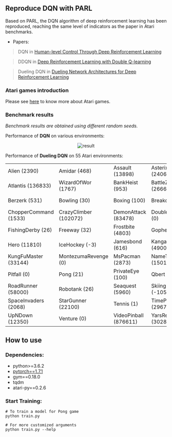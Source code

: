 <!--
 * @Author: jianzhnie
 * @Date: 2022-09-02 14:34:07
 * @LastEditors: jianzhnie
 * @LastEditTime: 2022-09-02 14:56:52
 * @Description:
 * Copyright (c) 2022 by jianzhnie@126.com, All Rights Reserved.
-->

## Reproduce DQN with PARL

Based on PARL, the DQN algorithm of deep reinforcement learning has been reproduced, reaching the same level of indicators as the paper in Atari benchmarks.

- Papers:

> DQN in [Human-level Control Through Deep Reinforcement Learning](http://www.nature.com/nature/journal/v518/n7540/full/nature14236.html)

> DDQN in [Deep Reinforcement Learning with Double Q-learning](https://arxiv.org/abs/1509.06461)

> Dueling DQN in [Dueling Network Architectures for Deep Reinforcement Learning](https://arxiv.org/abs/1511.06581)

### Atari games introduction

Please see [here](https://gym.openai.com/envs/#atari) to know more about Atari games.

### Benchmark results

*Benchmark results are obtained using different random seeds.*

Performance of **DQN** on various environments:

<p align="center">
<img src=".benchmark/dqn.png" alt="result"/>
</p>

Performance of **Dueling DQN** on 55 Atari environments:

|                       |                       |                       |                      |                   |
| --------------------- | --------------------- | --------------------- | -------------------- | ----------------- |
| Alien (2390)          | Amidar (468)          | Assault (13898)       | Asterix (24067)      | Asteroids (450)   |
| Atlantis (136833)     | WizardOfWor (1767)    | BankHeist (953)       | BattleZone (26667)   | BeamRider (9771)  |
| Berzerk (531)         | Bowling (30)          | Boxing (100)          | Breakout (531)       | Centipede (7416)  |
| ChopperCommand (1533) | CrazyClimber (102072) | DemonAttack (83478)   | DoubleDunk (0)       | Enduro (1634)     |
| FishingDerby (26)     | Freeway (32)          | Frostbite (4803)      | Gopher (8128)        | Gravitar (83)     |
| Hero (11810)          | IceHockey (-3)        | Jamesbond (616)       | Kangaroo (4900)      | Krull (8789)      |
| KungFuMaster (33144)  | MontezumaRevenge (0)  | MsPacman (2873)       | NameThisGame (15010) | Phoenix (14837)   |
| Pitfall (0)           | Pong (21)             | PrivateEye (100)      | Qbert (4850)         | Riverraid (12453) |
| RoadRunner (58000)    | Robotank (26)         | Seaquest (5960)       | Skiing (-10584)      | Solaris (347)     |
| SpaceInvaders (2068)  | StarGunner (22100)    | Tennis (1)            | TimePilot (2967)     | Tutankham (132)   |
| UpNDown (12350)       | Venture (0)           | VideoPinball (876611) | YarsRevenge (30281)  | Zaxxon (4400)     |

## How to use

### Dependencies:

- python>=3.6.2
- [pytorch==1.7.1](https://pytorch.org/get-started/previous-versions/)
- gym==0.18.0
- tqdm
- atari-py==0.2.6

### Start Training:

```
# To train a model for Pong game
python train.py

# For more customized arguments
python train.py --help
```
